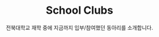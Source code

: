 ---
title: School Clubs
subtitle: 전북대학교 재학 중에 지금까지 입부/참여했던 동아리를 소개합니다.

# Listing view
view: compact

# Optional banner image (relative to `assets/media/` folder).
banner:
  caption: ''
  image: ''
---
